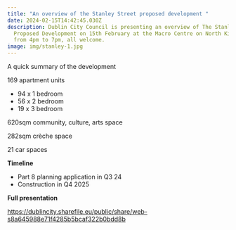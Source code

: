 ```yaml
---
title: "An overview of the Stanley Street proposed development "
date: 2024-02-15T14:42:45.030Z
description: Dublin City Council is presenting an overview of The Stanley Street
  Proposed Development on 15th February at the Macro Centre on North King Street
  from 4pm to 7pm, all welcome.
image: img/stanley-1.jpg
---
```

A quick summary of the development

169 apartment units

* 94 x 1 bedroom
* 56 x 2 bedroom
* 19 x 3 bedroom

620sqm community, culture, arts space

282sqm crèche space

21 car spaces

**Timeline** 

* Part 8 planning application in Q3 24
* Construction in Q4 2025

**Full presentation**

<https://dublincity.sharefile.eu/public/share/web-s8a645988e71f4285b5bcaf322b0bdd8b>